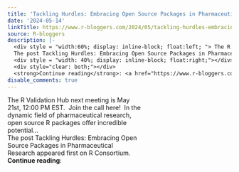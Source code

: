 ```yaml
---
title: 'Tackling Hurdles: Embracing Open Source Packages in Pharmaceutical Research'
date: '2024-05-14'
linkTitle: https://www.r-bloggers.com/2024/05/tackling-hurdles-embracing-open-source-packages-in-pharmaceutical-research/
source: R-bloggers
description: |-
  <div style = "width:60%; display: inline-block; float:left; "> The R Validation Hub next meeting is May 21st, 12:00 PM EST.  Join the call here!  In the dynamic field of pharmaceutical research, open source R packages offer incredible potential...<br />
  The post Tackling Hurdles: Embracing Open Source Packages in Pharmaceutical Research appeared first on R Consortium.</div>
  <div style = "width: 40%; display: inline-block; float:right;"></div>
  <div style="clear: both;"></div>
  <strong>Continue reading</strong>: <a href="https://www.r-bloggers.com/2024/05/tackling-hurdles-embracing-open-source-packa ...
disable_comments: true
---
```

<div style = "width:60%; display: inline-block; float:left; "> The R Validation Hub next meeting is May 21st, 12:00 PM EST.  Join the call here!  In the dynamic field of pharmaceutical research, open source R packages offer incredible potential...<br />
The post Tackling Hurdles: Embracing Open Source Packages in Pharmaceutical Research appeared first on R Consortium.</div>
<div style = "width: 40%; display: inline-block; float:right;"></div>
<div style="clear: both;"></div>
<strong>Continue reading</strong>: <a href="https://www.r-bloggers.com/2024/05/tackling-hurdles-embracing-open-source-packa ...